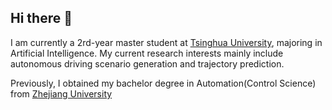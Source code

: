 ## Hi there 👋

I am currently a 2rd-year master student at [Tsinghua University](https://www.tsinghua.edu.cn/en/), majoring in Artificial Intelligence. My current research interests mainly include autonomous driving scenario generation and trajectory prediction.

Previously, I obtained my bachelor degree in Automation(Control Science) from [Zhejiang University](https://www.zju.edu.cn/)

<!--
**royalmelon0505/royalmelon0505** is a ✨ _special_ ✨ repository because its `README.md` (this file) appears on your GitHub profile.

Here are some ideas to get you started:

- 🔭 I’m currently working on ...
- 🌱 I’m currently learning ...
- 👯 I’m looking to collaborate on ...
- 🤔 I’m looking for help with ...
- 💬 Ask me about ...
- 📫 How to reach me: ...
- 😄 Pronouns: ...
- ⚡ Fun fact: ...
-->
